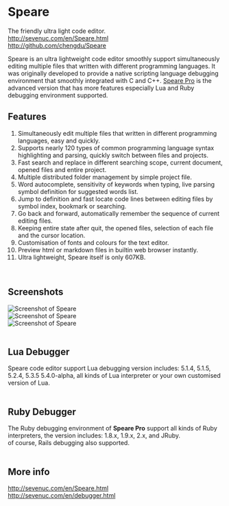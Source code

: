 # Speare
The friendly ultra light code editor.<br>
http://sevenuc.com/en/Speare.html<br>
http://github.com/chengdu/Speare<br>

Speare is an ultra lightweight code editor smoothly support simultaneously editing multiple files that written with different programming languages. It was originally developed to provide a native scripting language debugging environment that smoothly integrated with C and C++. [Speare Pro](http://sevenuc.com/en/debugger.html) is the advanced version that has more features especially Lua and Ruby debugging environment supported.<br>

Features
------------
1. Simultaneously edit multiple files that written in different programming languages, easy and quickly.<br>
2. Supports nearly 120 types of common programming language syntax highlighting and parsing, quickly switch between files and projects.<br>
3. Fast search and replace in different searching scope, current document, opened files and entire project.<br>
4. Multiple distributed folder management by simple project file.<br>
5. Word autocomplete, sensitivity of keywords when typing, live parsing symbol definition for suggested words list.<br>
6. Jump to definition and fast locate code lines between editing files by symbol index, bookmark or searching.<br>
7. Go back and forward, automatically remember the sequence of current editing files.<br>
8. Keeping entire state after quit, the opened files, selection of each file and the cursor location.<br>
9. Customisation of fonts and colours for the text editor.<br>
10. Preview html or markdown files in builtin web browser instantly.<br>
11. Ultra lightweight, Speare itself is only 607KB.<br>
<br>

Screenshots
-------------
![Screenshot of Speare](http://sevenuc.com/images/Speare/1.png) <br>
![Screenshot of Speare](http://sevenuc.com/images/Speare/2.png) <br>
![Screenshot of Speare](http://sevenuc.com/images/Speare/3.png) <br>
<br>

Lua Debugger
-----------
Speare code editor support Lua debugging version includes: 5.1.4, 5.1.5, 5.2.4, 5.3.5 5.4.0-alpha, all kinds of Lua interpreter or your own customised version of Lua.<br>
<br>

Ruby Debugger
-----------
The Ruby debugging environment of <b>Speare Pro</b> support all kinds of Ruby interpreters, the version includes: 1.8.x, 1.9.x, 2.x, and JRuby.<br>
of course, Rails debugging also supported.<br>
<br>

More info
-------------
http://sevenuc.com/en/Speare.html<br>
http://sevenuc.com/en/debugger.html<br>

